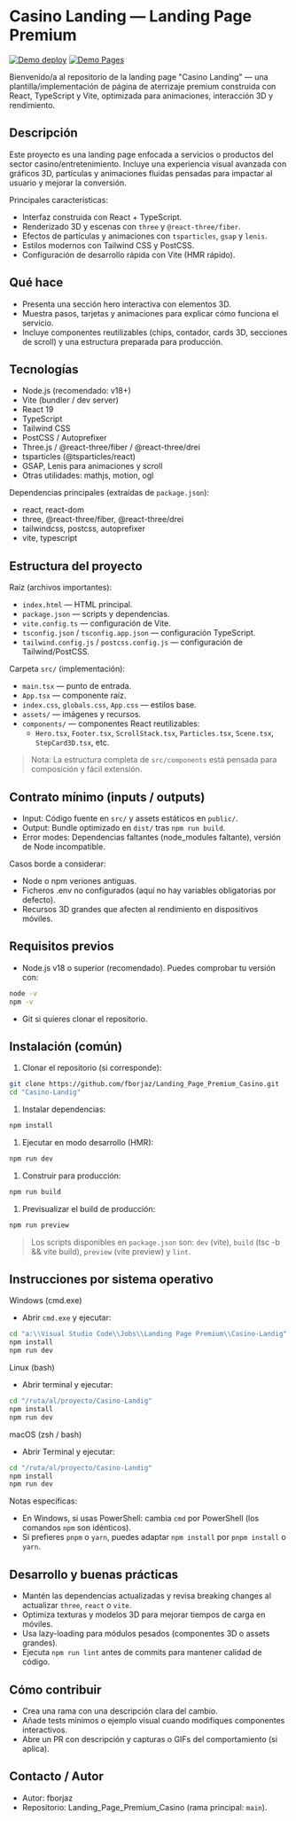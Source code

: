 # Casino Landing — Landing Page Premium

[![Demo deploy](https://github.com/fborjaz/Landing_Page_Premium_Casino/actions/workflows/demo.yml/badge.svg)](https://github.com/fborjaz/Landing_Page_Premium_Casino/actions/workflows/demo.yml) [![Demo Pages](https://img.shields.io/badge/demo-GitHub%20Pages-blue)](https://fborjaz.github.io/Landing_Page_Premium_Casino/)

Bienvenido/a al repositorio de la landing page "Casino Landing" — una plantilla/implementación de página de aterrizaje premium construida con React, TypeScript y Vite, optimizada para animaciones, interacción 3D y rendimiento.

## Descripción

Este proyecto es una landing page enfocada a servicios o productos del sector casino/entretenimiento. Incluye una experiencia visual avanzada con gráficos 3D, partículas y animaciones fluidas pensadas para impactar al usuario y mejorar la conversión.

Principales características:

- Interfaz construida con React + TypeScript.
- Renderizado 3D y escenas con `three` y `@react-three/fiber`.
- Efectos de partículas y animaciones con `tsparticles`, `gsap` y `lenis`.
- Estilos modernos con Tailwind CSS y PostCSS.
- Configuración de desarrollo rápida con Vite (HMR rápido).

## Qué hace

- Presenta una sección hero interactiva con elementos 3D.
- Muestra pasos, tarjetas y animaciones para explicar cómo funciona el servicio.
- Incluye componentes reutilizables (chips, contador, cards 3D, secciones de scroll) y una estructura preparada para producción.

## Tecnologías

- Node.js (recomendado: v18+)
- Vite (bundler / dev server)
- React 19
- TypeScript
- Tailwind CSS
- PostCSS / Autoprefixer
- Three.js / @react-three/fiber / @react-three/drei
- tsparticles (@tsparticles/react)
- GSAP, Lenis para animaciones y scroll
- Otras utilidades: mathjs, motion, ogl

Dependencias principales (extraídas de `package.json`):

- react, react-dom
- three, @react-three/fiber, @react-three/drei
- tailwindcss, postcss, autoprefixer
- vite, typescript

## Estructura del proyecto

Raíz (archivos importantes):

- `index.html` — HTML principal.
- `package.json` — scripts y dependencias.
- `vite.config.ts` — configuración de Vite.
- `tsconfig.json` / `tsconfig.app.json` — configuración TypeScript.
- `tailwind.config.js` / `postcss.config.js` — configuración de Tailwind/PostCSS.

Carpeta `src/` (implementación):

- `main.tsx` — punto de entrada.
- `App.tsx` — componente raíz.
- `index.css`, `globals.css`, `App.css` — estilos base.
- `assets/` — imágenes y recursos.
- `components/` — componentes React reutilizables:
  - `Hero.tsx`, `Footer.tsx`, `ScrollStack.tsx`, `Particles.tsx`, `Scene.tsx`, `StepCard3D.tsx`, etc.

> Nota: La estructura completa de `src/components` está pensada para composición y fácil extensión.

## Contrato mínimo (inputs / outputs)

- Input: Código fuente en `src/` y assets estáticos en `public/`.
- Output: Bundle optimizado en `dist/` tras `npm run build`.
- Error modes: Dependencias faltantes (node_modules faltante), versión de Node incompatible.

Casos borde a considerar:

- Node o npm veriones antiguas.
- Ficheros .env no configurados (aquí no hay variables obligatorias por defecto).
- Recursos 3D grandes que afecten al rendimiento en dispositivos móviles.

## Requisitos previos

- Node.js v18 o superior (recomendado). Puedes comprobar tu versión con:

```bash
node -v
npm -v
```

- Git si quieres clonar el repositorio.

## Instalación (común)

1. Clonar el repositorio (si corresponde):

```bash
git clone https://github.com/fborjaz/Landing_Page_Premium_Casino.git
cd "Casino-Landig"
```

1. Instalar dependencias:

```bash
npm install
```

1. Ejecutar en modo desarrollo (HMR):

```bash
npm run dev
```

1. Construir para producción:

```bash
npm run build
```

1. Previsualizar el build de producción:

```bash
npm run preview
```

> Los scripts disponibles en `package.json` son: `dev` (vite), `build` (tsc -b && vite build), `preview` (vite preview) y `lint`.

## Instrucciones por sistema operativo

Windows (cmd.exe)

- Abrir `cmd.exe` y ejecutar:

```cmd
cd "a:\\Visual Studio Code\\Jobs\\Landing Page Premium\\Casino-Landig"
npm install
npm run dev
```

Linux (bash)

- Abrir terminal y ejecutar:

```bash
cd "/ruta/al/proyecto/Casino-Landig"
npm install
npm run dev
```

macOS (zsh / bash)

- Abrir Terminal y ejecutar:

```bash
cd "/ruta/al/proyecto/Casino-Landig"
npm install
npm run dev
```

Notas específicas:

- En Windows, si usas PowerShell: cambia `cmd` por PowerShell (los comandos `npm` son idénticos).
- Si prefieres `pnpm` o `yarn`, puedes adaptar `npm install` por `pnpm install` o `yarn`.

## Desarrollo y buenas prácticas

- Mantén las dependencias actualizadas y revisa breaking changes al actualizar `three`, `react` o `vite`.
- Optimiza texturas y modelos 3D para mejorar tiempos de carga en móviles.
- Usa lazy-loading para módulos pesados (componentes 3D o assets grandes).
- Ejecuta `npm run lint` antes de commits para mantener calidad de código.

## Cómo contribuir

- Crea una rama con una descripción clara del cambio.
- Añade tests mínimos o ejemplo visual cuando modifiques componentes interactivos.
- Abre un PR con descripción y capturas o GIFs del comportamiento (si aplica).

## Contacto / Autor

- Autor: fborjaz
- Repositorio: Landing_Page_Premium_Casino (rama principal: `main`).
